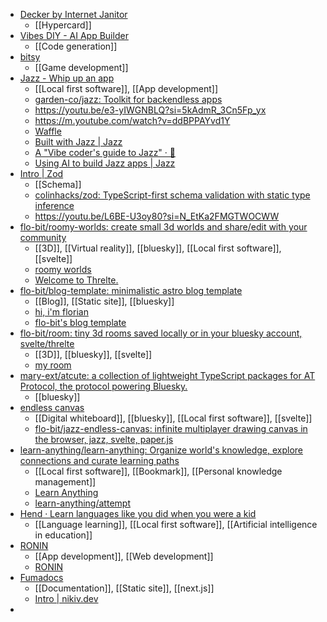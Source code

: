 - [Decker by Internet Janitor](https://internet-janitor.itch.io/decker)
	- [[Hypercard]]
- [Vibes DIY - AI App Builder](https://vibes.diy/)
	- [[Code generation]]
- [bitsy](https://www.bitsy.org/)
	- [[Game development]]
- [Jazz - Whip up an app](https://jazz.tools/)
	- [[Local first software]], [[App development]]
	- [garden-co/jazz: Toolkit for backendless apps](https://github.com/garden-co/jazz)
	- https://youtu.be/e3-yIWGNBLQ?si=5kAdmR_3Cn5Fp_yx
	- https://m.youtube.com/watch?v=ddBPPAYvd1Y
	- [Waffle](https://waffle.place/)
	- [Built with Jazz | Jazz](https://jazz.tools/showcase)
	- [A "Vibe coder's guide to Jazz" · 🚢](https://github.com/orgs/garden-co/projects/8/views/1?pane=issue&itemId=100822888&issue=garden-co%7Cjazz%7C1616)
	- [Using AI to build Jazz apps | Jazz](https://jazz.tools/docs/react/ai-tools)
- [Intro | Zod](https://zod.dev/)
	- [[Schema]]
	- [colinhacks/zod: TypeScript-first schema validation with static type inference](https://github.com/colinhacks/zod)
	- https://youtu.be/L6BE-U3oy80?si=N_EtKa2FMGTWOCWW
- [flo-bit/roomy-worlds: create small 3d worlds and share/edit with your community](https://github.com/flo-bit/roomy-worlds)
	- [[3D]], [[Virtual reality]], [[bluesky]], [[Local first software]], [[svelte]]
	- [roomy worlds](https://flo-bit.dev/roomy-worlds/)
	- [Welcome to Threlte.](https://threlte.xyz/)
- [flo-bit/blog-template: minimalistic astro blog template](https://github.com/flo-bit/blog-template)
	- [[Blog]], [[Static site]], [[bluesky]]
	- [hi, i'm florian](https://flo-bit.dev/projects/astro-blog-template/)
	- [flo-bit's blog template](https://flo-bit.dev/blog-template/)
- [flo-bit/room: tiny 3d rooms saved locally or in your bluesky account, svelte/threlte](https://github.com/flo-bit/room)
	- [[3D]], [[bluesky]], [[svelte]]
	- [my room](https://flo-bit.dev/room/?handle=flo-bit.dev)
- [mary-ext/atcute: a collection of lightweight TypeScript packages for AT Protocol, the protocol powering Bluesky.](https://github.com/mary-ext/atcute)
	- [[bluesky]]
- [endless canvas](https://flo-bit.dev/jazz-endless-canvas/)
	- [[Digital whiteboard]], [[bluesky]], [[Local first software]], [[svelte]]
	- [flo-bit/jazz-endless-canvas: infinite multiplayer drawing canvas in the browser, jazz, svelte, paper.js](https://github.com/flo-bit/jazz-endless-canvas)
- [learn-anything/learn-anything: Organize world's knowledge, explore connections and curate learning paths](https://github.com/learn-anything/learn-anything)
	- [[Local first software]], [[Bookmark]], [[Personal knowledge management]]
	- [Learn Anything](https://learn-anything.xyz/)
	- [learn-anything/attempt](https://github.com/learn-anything/attempt)
- [Hend · Learn languages like you did when you were a kid](https://hend.world/)
	- [[Language learning]], [[Local first software]], [[Artificial intelligence in education]]
- [RONIN](https://ronin.co/)
	- [[App development]], [[Web development]]
	- [RONIN](https://github.com/ronin-co)
- [Fumadocs](https://fumadocs.dev/)
	- [[Documentation]], [[Static site]], [[next.js]]
	- [Intro | nikiv.dev](https://nikiv.dev/)
-